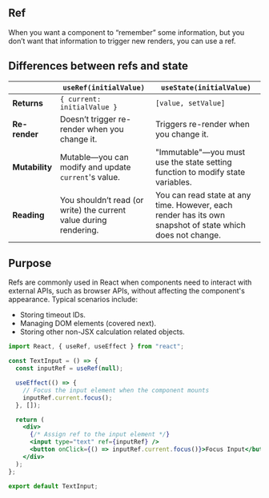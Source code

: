 ## Ref

When you want a component to “remember” some information,
but you don’t want that information to trigger new renders, you can use a ref.

## Differences between refs and state

|                | `useRef(initialValue)`                                            | `useState(initialValue)`                                                                                  |
| -------------- | ----------------------------------------------------------------- | --------------------------------------------------------------------------------------------------------- |
| **Returns**    | `{ current: initialValue }`                                       | `[value, setValue]`                                                                                       |
| **Re-render**  | Doesn’t trigger re-render when you change it.                     | Triggers re-render when you change it.                                                                    |
| **Mutability** | Mutable—you can modify and update `current`'s value.              | "Immutable"—you must use the state setting function to modify state variables.                            |
| **Reading**    | You shouldn’t read (or write) the current value during rendering. | You can read state at any time. However, each render has its own snapshot of state which does not change. |

## Purpose

Refs are commonly used in React when components need to interact with external APIs, such as browser APIs, without affecting the component's appearance. Typical scenarios include:

- Storing timeout IDs.
- Managing DOM elements (covered next).
- Storing other non-JSX calculation related objects.

```jsx
import React, { useRef, useEffect } from "react";

const TextInput = () => {
  const inputRef = useRef(null);

  useEffect(() => {
    // Focus the input element when the component mounts
    inputRef.current.focus();
  }, []);

  return (
    <div>
      {/* Assign ref to the input element */}
      <input type="text" ref={inputRef} />
      <button onClick={() => inputRef.current.focus()}>Focus Input</button>
    </div>
  );
};

export default TextInput;
```

